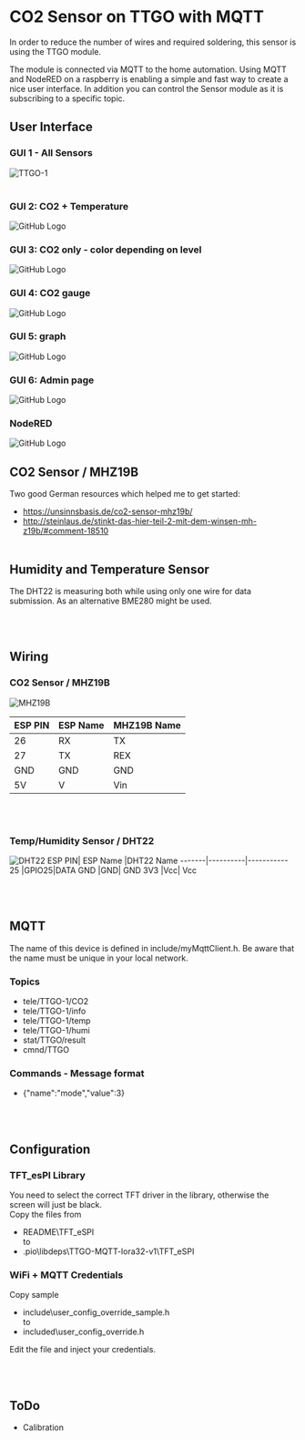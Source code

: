 # CO2 Sensor on TTGO with MQTT
In order to reduce the number of wires and required soldering, this sensor is using the TTGO module.

The module is connected via MQTT to the home automation.
Using MQTT and NodeRED on a raspberry is enabling a simple and fast way to create a nice user interface.
In addition you can control the Sensor module as it is subscribing to a specific topic.

## User Interface
### GUI 1 - All Sensors
![TTGO-1](images/TTGO-1.jpg)
<br><br>
### GUI 2: CO2 + Temperature
![GitHub Logo](images/TTGO-2.jpg)
<br>
### GUI 3: CO2 only - color depending on level
![GitHub Logo](/images/TTGO-3.jpg)

### GUI 4: CO2 gauge
![GitHub Logo](images/TTGO-4.jpg)

### GUI 5: graph
![GitHub Logo](./images/TTGO-5.jpg)

### GUI 6: Admin page
![GitHub Logo](./images/TTGO-6.jpg)

### NodeRED
![GitHub Logo](./images/TTGO-NodeRED.png)


## CO2 Sensor / MHZ19B
Two good German resources which helped me to get started:
- https://unsinnsbasis.de/co2-sensor-mhz19b/
- http://steinlaus.de/stinkt-das-hier-teil-2-mit-dem-winsen-mh-z19b/#comment-18510
<br><br>
## Humidity and Temperature Sensor
The DHT22 is measuring both while using only one wire for data submission. As an alternative BME280 might be used.

<br><br>
## Wiring
### CO2 Sensor / MHZ19B
![MHZ19B](./images/TTGO-MHZ19B-PIN.png)

ESP PIN| ESP Name |MHZ19B Name
-------|----------|-----------
26	|RX|	TX
27	|TX|	REX
GND	|GND|	GND
5V	|V| Vin
<br><br>
### Temp/Humidity Sensor / DHT22
![DHT22](./images/TTGO-DHT22-PIN.png)
ESP PIN| ESP Name |DHT22 Name
-------|----------|-----------
25	|GPIO25|DATA
GND	|GND|	GND
3V3	|Vcc| Vcc



<br><br>
## MQTT
The name of this device is defined in include/myMqttClient.h.
Be aware that the name must be unique in your local network.
### Topics
- tele/TTGO-1/CO2
- tele/TTGO-1/info
- tele/TTGO-1/temp
- tele/TTGO-1/humi
- stat/TTGO/result
- cmnd/TTGO
### Commands - Message format
- {"name":"mode","value":3}

<br><br>
## Configuration
### TFT_esPI Library
You need to select the correct TFT driver in the library, otherwise the screen will just be black.<br>
Copy the files from 
- README\TFT_eSPI 
<br>to <br>
- .pio\libdeps\TTGO-MQTT-lora32-v1\TFT_eSPI

### WiFi + MQTT Credentials
Copy sample
- include\user_config_override_sample.h 
<br>to <br>
- included\user_config_override.h

Edit the file and inject your credentials.

<br><br>
## ToDo
- Calibration   
